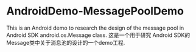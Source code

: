 # AndroidDemo-MessagePoolDemo
This is an Android demo to research the design of the message pool in Android SDK android.os.Message class.  这是一个用于研究 Android SDK的 Message类中关于消息池的设计的一个demo工程.
